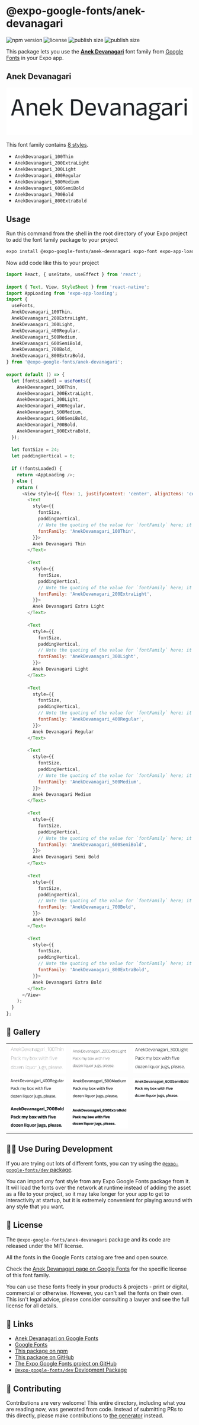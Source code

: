 # @expo-google-fonts/anek-devanagari

![npm version](https://flat.badgen.net/npm/v/@expo-google-fonts/anek-devanagari)
![license](https://flat.badgen.net/github/license/expo/google-fonts)
![publish size](https://flat.badgen.net/packagephobia/install/@expo-google-fonts/anek-devanagari)
![publish size](https://flat.badgen.net/packagephobia/publish/@expo-google-fonts/anek-devanagari)

This package lets you use the [**Anek Devanagari**](https://fonts.google.com/specimen/Anek+Devanagari) font family from [Google Fonts](https://fonts.google.com/) in your Expo app.

## Anek Devanagari

![Anek Devanagari](./font-family.png)

This font family contains [8 styles](#-gallery).

- `AnekDevanagari_100Thin`
- `AnekDevanagari_200ExtraLight`
- `AnekDevanagari_300Light`
- `AnekDevanagari_400Regular`
- `AnekDevanagari_500Medium`
- `AnekDevanagari_600SemiBold`
- `AnekDevanagari_700Bold`
- `AnekDevanagari_800ExtraBold`

## Usage

Run this command from the shell in the root directory of your Expo project to add the font family package to your project
```sh
expo install @expo-google-fonts/anek-devanagari expo-font expo-app-loading
```

Now add code like this to your project
```js
import React, { useState, useEffect } from 'react';

import { Text, View, StyleSheet } from 'react-native';
import AppLoading from 'expo-app-loading';
import {
  useFonts,
  AnekDevanagari_100Thin,
  AnekDevanagari_200ExtraLight,
  AnekDevanagari_300Light,
  AnekDevanagari_400Regular,
  AnekDevanagari_500Medium,
  AnekDevanagari_600SemiBold,
  AnekDevanagari_700Bold,
  AnekDevanagari_800ExtraBold,
} from '@expo-google-fonts/anek-devanagari';

export default () => {
  let [fontsLoaded] = useFonts({
    AnekDevanagari_100Thin,
    AnekDevanagari_200ExtraLight,
    AnekDevanagari_300Light,
    AnekDevanagari_400Regular,
    AnekDevanagari_500Medium,
    AnekDevanagari_600SemiBold,
    AnekDevanagari_700Bold,
    AnekDevanagari_800ExtraBold,
  });

  let fontSize = 24;
  let paddingVertical = 6;

  if (!fontsLoaded) {
    return <AppLoading />;
  } else {
    return (
      <View style={{ flex: 1, justifyContent: 'center', alignItems: 'center' }}>
        <Text
          style={{
            fontSize,
            paddingVertical,
            // Note the quoting of the value for `fontFamily` here; it expects a string!
            fontFamily: 'AnekDevanagari_100Thin',
          }}>
          Anek Devanagari Thin
        </Text>

        <Text
          style={{
            fontSize,
            paddingVertical,
            // Note the quoting of the value for `fontFamily` here; it expects a string!
            fontFamily: 'AnekDevanagari_200ExtraLight',
          }}>
          Anek Devanagari Extra Light
        </Text>

        <Text
          style={{
            fontSize,
            paddingVertical,
            // Note the quoting of the value for `fontFamily` here; it expects a string!
            fontFamily: 'AnekDevanagari_300Light',
          }}>
          Anek Devanagari Light
        </Text>

        <Text
          style={{
            fontSize,
            paddingVertical,
            // Note the quoting of the value for `fontFamily` here; it expects a string!
            fontFamily: 'AnekDevanagari_400Regular',
          }}>
          Anek Devanagari Regular
        </Text>

        <Text
          style={{
            fontSize,
            paddingVertical,
            // Note the quoting of the value for `fontFamily` here; it expects a string!
            fontFamily: 'AnekDevanagari_500Medium',
          }}>
          Anek Devanagari Medium
        </Text>

        <Text
          style={{
            fontSize,
            paddingVertical,
            // Note the quoting of the value for `fontFamily` here; it expects a string!
            fontFamily: 'AnekDevanagari_600SemiBold',
          }}>
          Anek Devanagari Semi Bold
        </Text>

        <Text
          style={{
            fontSize,
            paddingVertical,
            // Note the quoting of the value for `fontFamily` here; it expects a string!
            fontFamily: 'AnekDevanagari_700Bold',
          }}>
          Anek Devanagari Bold
        </Text>

        <Text
          style={{
            fontSize,
            paddingVertical,
            // Note the quoting of the value for `fontFamily` here; it expects a string!
            fontFamily: 'AnekDevanagari_800ExtraBold',
          }}>
          Anek Devanagari Extra Bold
        </Text>
      </View>
    );
  }
};

```

## 🔡 Gallery


||||
|-|-|-|
|![AnekDevanagari_100Thin](./AnekDevanagari_100Thin.ttf.png)|![AnekDevanagari_200ExtraLight](./AnekDevanagari_200ExtraLight.ttf.png)|![AnekDevanagari_300Light](./AnekDevanagari_300Light.ttf.png)||
|![AnekDevanagari_400Regular](./AnekDevanagari_400Regular.ttf.png)|![AnekDevanagari_500Medium](./AnekDevanagari_500Medium.ttf.png)|![AnekDevanagari_600SemiBold](./AnekDevanagari_600SemiBold.ttf.png)||
|![AnekDevanagari_700Bold](./AnekDevanagari_700Bold.ttf.png)|![AnekDevanagari_800ExtraBold](./AnekDevanagari_800ExtraBold.ttf.png)|||


## 👩‍💻 Use During Development

If you are trying out lots of different fonts, you can try using the [`@expo-google-fonts/dev` package](https://github.com/expo/google-fonts/tree/master/font-packages/dev#readme).

You can import *any* font style from any Expo Google Fonts package from it. It will load the fonts
over the network at runtime instead of adding the asset as a file to your project, so it may take longer
for your app to get to interactivity at startup, but it is extremely convenient
for playing around with any style that you want.

## 📖 License

The `@expo-google-fonts/anek-devanagari` package and its code are released under the MIT license.

All the fonts in the Google Fonts catalog are free and open source.

Check the [Anek Devanagari page on Google Fonts](https://fonts.google.com/specimen/Anek+Devanagari) for the specific license of this font family.

You can use these fonts freely in your products & projects - print or digital, commercial or otherwise. However, you can't sell the fonts on their own. This isn't legal advice, please consider consulting a lawyer and see the full license for all details.

## 🔗 Links

- [Anek Devanagari on Google Fonts](https://fonts.google.com/specimen/Anek+Devanagari)
- [Google Fonts](https://fonts.google.com/)
- [This package on npm](https://www.npmjs.com/package/@expo-google-fonts/anek-devanagari)
- [This package on GitHub](https://github.com/expo/google-fonts/tree/master/font-packages/anek-devanagari)
- [The Expo Google Fonts project on GitHub](https://github.com/expo/google-fonts)
- [`@expo-google-fonts/dev` Devlopment Package](https://github.com/expo/google-fonts/tree/master/font-packages/dev)

## 🤝 Contributing

Contributions are very welcome! This entire directory, including what you are reading now, was generated from code. Instead of submitting PRs to this directly, please make contributions to [the generator](https://github.com/expo/google-fonts/tree/master/packages/generator) instead.
